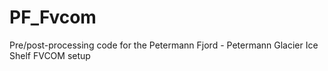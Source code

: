# PF_Fvcom
Pre/post-processing code for the Petermann Fjord - Petermann Glacier Ice Shelf FVCOM setup
